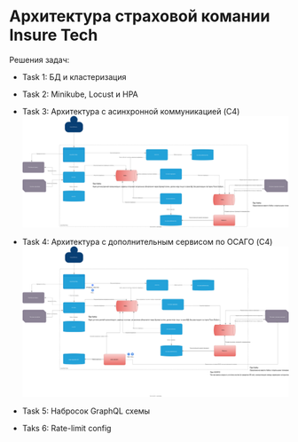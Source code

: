 # Архитектура страховой комании Insure Tech

Решения задач:
* Task 1: БД и кластеризация

* Task 2: Minikube, Locust и HPA

* Task 3: Архитектура с асинхронной коммуникацией (C4)
![Диаграмма С4](./Task%203/InsureTech_C4_сontainer-diagram.drawio.svg)

* Task 4: Архитектура с дополнительным сервисом по ОСАГО (C4)
![Диаграмма С4](/Task%204/InsureTech_C4_сontainer-diagram.drawio.svg)

* Task 5: Набросок GraphQL схемы

* Taks 6: Rate-limit config